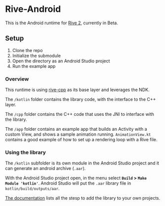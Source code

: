 # Rive-Android

This is the Android runtime for [Rive 2](https://beta.rive.app), currently in Beta.

## Setup

1. Clone the repo
2. Initialize the submodule
3. Open the directory as an Android Studio project
4. Run the example app

### Overview

This runtime is using [rive-cpp](https://github.com/rive-app/rive-cpp) as its base layer and leverages the NDK. 

The `/kotlin` folder contains the library code, with the interface to the C++ layer. 

The `/cpp` folder contains the C++ code that uses the JNI to interface with the library.

The `/app` folder contains an example app that builds an Activity with a custom View, and shows a sample animation running. `AnimationView.kt` contains a good example of how to set up a rendering loop with a Rive file.

### Using the library

The `/kotlin` subfolder is its own module in the Android Studio project and it can generate an android archive (`.aar`). 

With the Android Studio project open, in the menu select **`Build` > `Make Module 'kotlin'`**.
Android Studio will put the `.aar` library file in `kotlin/build/outputs/aar`.

[The documentation](https://developer.android.com/studio/projects/android-library#AddDependency) lists all the stesp to add the library to your own projects.